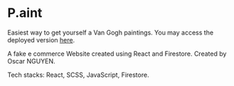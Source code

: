 # P.aint

Easiest way to get yourself a Van Gogh paintings. You may access the deployed version [here](https://oscar-paint.netlify.app).

A fake e commerce Website created using React and Firestore.
Created by Oscar NGUYEN.

Tech stacks: React, SCSS, JavaScript, Firestore.
